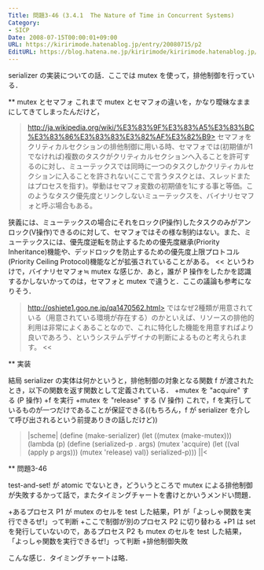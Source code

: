 ```yaml
---
Title: 問題3-46 (3.4.1  The Nature of Time in Concurrent Systems)
Category:
- SICP
Date: 2008-07-15T00:00:01+09:00
URL: https://kiririmode.hatenablog.jp/entry/20080715/p2
EditURL: https://blog.hatena.ne.jp/kiririmode/kiririmode.hatenablog.jp/atom/entry/8454420450078214610
---
```



serializer の実装についての話．ここでは mutex を使って，排他制御を行っている．

** mutex とセマフォ
これまで mutex とセマフォの違いを，かなり曖昧なままにしてきてしまったんだけど，
>http://ja.wikipedia.org/wiki/%E3%83%9F%E3%83%A5%E3%83%BC%E3%83%86%E3%83%83%E3%82%AF%E3%82%B9>
セマフォをクリティカルセクションの排他制御に用いる時、セマフォでは(初期値が1でなければ)複数のタスクがクリティカルセクションへ入ることを許可するのに対し、ミューテックスでは同時に一つのタスクしかクリティカルセクションに入ることを許されない(ここで言うタスクとは、スレッドまたはプロセスを指す)。挙動はセマフォ変数の初期値を1にする事と等価。このようなタスク優先度とリンクしないミューテックスを、バイナリセマフォと呼ぶ場合もある。

狭義には、ミューテックスの場合にそれをロック(P操作)したタスクのみがアンロック(V操作)できるのに対して、セマフォではその様な制約はない。また、ミューテックスには、優先度逆転を防止するための優先度継承(Priority Inheritance)機能や、デッドロックを防止するための優先度上限プロトコル(Priority Ceiling Protocol)機能などが拡張されていることがある。
<<
というわけで，バイナリセマフォ≒ mutex な感じか．あと，誰が P 操作をしたかを認識するかしないかってのは，セマフォと mutex で違うと．ここの議論も参考になりそう．
>http://oshiete1.goo.ne.jp/qa1470562.html>
ではなぜ2種類が用意されている（用意されている環境が存在する）のかといえば、リソースの排他的利用は非常によくあることなので、これに特化した機能を用意すればより良いであろう、というシステムデザイナの判断によるものと考えられます。
<<

** 実装

結局 serializer の実体は何かというと，排他制御の対象となる関数 f が渡されたとき，以下の関数を返す関数として定義されている．
+mutex を "acquire" する (P 操作)
+f を実行
+mutex を "release" する (V 操作)
これで，f を実行しているものが一つだけであることが保証できる((もちろん，f が serializer を介して呼び出されるという前提ありきの話しだけど))
>|scheme|
(define (make-serializer)
  (let ((mutex (make-mutex)))
    (lambda (p)
      (define (serialized-p . args)
        (mutex 'acquire)
        (let ((val (apply p args)))
          (mutex 'release)
          val))
      serialized-p)))
||<

** 問題3-46

test-and-set! が atomic でないとき，どういうところで mutex による排他制御が失敗するかって話で，またタイミングチャートを書けとかいうメンドい問題．

+あるプロセス P1 が mutex のセルを test した結果，P1 が「よっしゃ関数を実行できるぜ!」って判断
+ここで制御が別のプロセス P2 に切り替わる
+P1 は set を発行していないので，あるプロセス P2 も mutex のセルを test した結果，「よっしゃ関数を実行できるぜ!」って判断
+排他制御失敗

こんな感じ．タイミングチャートは略．
